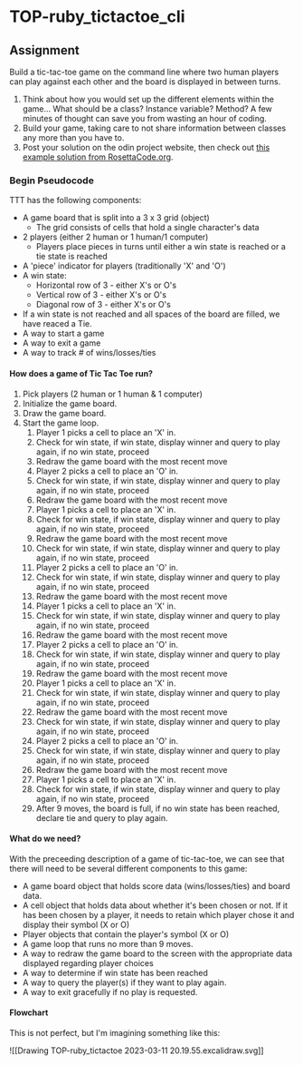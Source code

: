 # TOP-ruby_tictactoe_cli


## Assignment

Build a tic-tac-toe game on the command line where two human players can play against each other and the board is displayed in between turns.

1. Think about how you would set up the different elements within the game… What should be a class? Instance variable? Method? A few minutes of thought can save you from wasting an hour of coding.
2. Build your game, taking care to not share information between classes any more than you have to.
3. Post your solution on the odin project website, then check out [this example solution from RosettaCode.org](http://rosettacode.org/wiki/Tic-tac-toe#Ruby).


### Begin Pseudocode

TTT has the following components:
- A game board that is split into a 3 x 3 grid (object)
	- The grid consists of cells that hold a single character's data
- 2 players (either 2 human or 1 human/1 computer)
	- Players place pieces in turns until either a win state is reached or a tie state is reached
- A 'piece' indicator for players (traditionally 'X' and 'O')
- A win state:
	- Horizontal row of 3 - either X's or O's
	- Vertical row of 3 - either X's or O's
	- Diagonal row of 3 - either X's or O's
- If a win state is not reached and all spaces of the board are filled, we have reaced a Tie.
- A way to start a game
- A way to exit a game
- A way to track # of wins/losses/ties

#### How does a game of Tic Tac Toe run?
1. Pick players (2 human or 1 human & 1 computer)
2. Initialize the game board.
3. Draw the game board.
4. Start the game loop.
	1. Player 1 picks a cell to place an 'X' in.
	2. Check for win state, if win state, display winner and query to play again, if no win state, proceed
	3. Redraw the game board with the most recent move
	4. Player 2 picks a cell to place an 'O' in.
	5. Check for win state, if win state, display winner and query to play again, if no win state, proceed
	6.  Redraw the game board with the most recent move
	7. Player 1 picks a cell to place an 'X' in.
	8. Check for win state, if win state, display winner and query to play again, if no win state, proceed
	9. Redraw the game board with the most recent move
	10. Check for win state, if win state, display winner and query to play again, if no win state, proceed
	11. Player 2 picks a cell to place an 'O' in.
	12. Check for win state, if win state, display winner and query to play again, if no win state, proceed
	13.  Redraw the game board with the most recent move
	14. Player 1 picks a cell to place an 'X' in.
	15. Check for win state, if win state, display winner and query to play again, if no win state, proceed
	16. Redraw the game board with the most recent move
	17. Player 2 picks a cell to place an 'O' in.
	18. Check for win state, if win state, display winner and query to play again, if no win state, proceed
	19.  Redraw the game board with the most recent move
	20. Player 1 picks a cell to place an 'X' in.
	21. Check for win state, if win state, display winner and query to play again, if no win state, proceed
	22. Redraw the game board with the most recent move
	23. Check for win state, if win state, display winner and query to play again, if no win state, proceed
	24. Player 2 picks a cell to place an 'O' in.
	25. Check for win state, if win state, display winner and query to play again, if no win state, proceed
	26.  Redraw the game board with the most recent move
	27. Player 1 picks a cell to place an 'X' in.
	28. Check for win state, if win state, display winner and query to play again, if no win state, proceed
	29. After 9 moves, the board is full, if no win state has been reached, declare tie and query to play again.

#### What do we need?
With the preceeding description of a game of tic-tac-toe, we can see that there will need to be several different components to this game:

- A game board object that holds score data (wins/losses/ties) and board data.
- A cell object that holds data about whether it's been chosen or not.  If it has been chosen by a player, it needs to retain which player chose it and display their symbol (X or O)
- Player objects that contain the player's symbol (X or O)
- A game loop that runs no more than 9 moves.
- A way to redraw the game board to the screen with the appropriate data displayed regarding player choices
- A way to determine if win state has been reached
- A way to query the player(s) if they want to play again.
- A way to exit gracefully if no play is requested.


#### Flowchart
This is not perfect, but I'm imagining something like this:

![[Drawing TOP-ruby_tictactoe 2023-03-11 20.19.55.excalidraw.svg]]